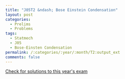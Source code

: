```yaml
---
title: "J05T2 &ndash; Bose Einstein Condensation"
layout: post
categories:
  - Prelims
  - Problems
tags:
  - Statmech
  - J05
  - Bose-Einsten Condensation
permalink: /:categories/:year/:month/T2:output_ext
comments: false
---
```

<object data="2005J2T.pdf" type="application/pdf" width="100%" height="500"></object>
<div class="message"><a href='https://princetonprelim.com/prelim/14/'>Check for solutions to this year's exam</a></div>
